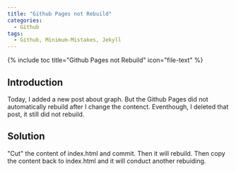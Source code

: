 ```yaml
---
title: "Github Pages not Rebuild"
categories:
  - Github
tags:
  - Github, Minimum-Mistakes, Jekyll
---
```


{% include toc title="Github Pages not Rebuild" icon="file-text" %}

## Introduction

Today, I added a new post about graph. But the Github Pages did not automatically rebuild after I change the contenct. Eventhough, I deleted that post, it still did not rebuild. 

## Solution

"Cut" the content of index.html and commit. Then it will rebuild. Then copy the content back to index.html and it will conduct another rebuiding. 
